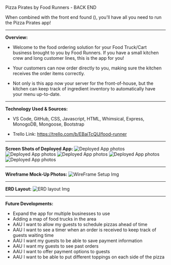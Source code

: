 Pizza Pirates by Food Runners - BACK END

When combined with the front end found (), you'll have all you need to run the Pizza Pirates app!

---------------------------------------------------------------

**Overview:**
- Welcome to the food ordering solution for your Food Truck/Cart business brought to you by Food Runners. If you have a small kitchen crew and long customer lines, this is the app for you!

- Your customers can now order directly to you, making sure the kitchen receives the order items correctly. 

- Not only is this app now your server for the front-of-house, but the kitchen can keep track of ingredient inventory to automatically have your menu up-to-date.

---------------------------------------------------------------

**Technology Used & Sources:**

- VS Code, GitHub, CSS, Javascript, HTML, Whimsical, Express, MonogoDB, Mongoose, Bootstrap

- Trello Link: https://trello.com/b/EBaiTcQU/food-runner

---------------------------------------------------------------

**Screen Shots of Deployed App:**
![Deployed App photos](assets/Landing.jpg)
![Deployed App photos](assets/OrderForm.jpg)
![Deployed App photos](assets/Cart.jpg)
![Deployed App photos](assets/ThankyouReview.jpg)
![Deployed App photos](assets/ReviewList.jpg)

---------------------------------------------------------------

**Wireframe Mock-Up Photos:**
![WireFrame Setup Img](assets/WireFrame.jpg)

---------------------------------------------------------------

**ERD Layout:**
![ERD layout Img](assets/ERD.jpg)

---------------------------------------------------------------

**Future Developments:**
- Expand the app for multiple businesses to use
- Adding a map of food trucks in the area 
- AAU I want to allow my guests to schedule pizzas ahead of time
- AAU I want to see a timer when an order is received to keep track of guests waiting time
- AAU I want my guests to be able to save payment information
- AAU I want my guests to see past orders
- AAU I want to offer payment options to guests
- AAU I want to be able to put different toppings on each side of the pizza

